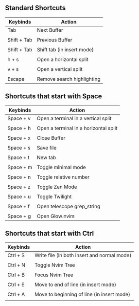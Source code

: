 ## Standard Shortcuts

| Keybinds      | Action                                                    |
|---------------|-----------------------------------------------------------|
| Tab           | Next Buffer                                               |
|               |                                                           |
| Shift + Tab   | Previous Buffer                                           |
|               |                                                           |
| Shift + Tab   | Shift tab (in insert mode)                                |
|               |                                                           |
| h + s         | Open a horizontal split                                   |
|               |                                                           |
| v + s         | Open a vertical split                                     |
|               |                                                           |
| Escape        | Remove search highlighting                                |

## Shortcuts that start with Space

| Keybinds      | Action                                                    |
|---------------|-----------------------------------------------------------|
| Space + v     | Open a terminal in a vertical split                       |
|               |                                                           |
| Space + h     | Open a terminal in a horizontal split                     |
|               |                                                           |
| Space + x     | Close Buffer                                              |
|               |                                                           |
| Space + s     | Save file                                                 |
|               |                                                           |
| Space + t     | New tab                                                   |
|               |                                                           |
| Space + m     | Toggle minimal mode                                       |
|               |                                                           |
| Space + n     | Toggle relative number                                    |
|               |                                                           |
| Space + z     | Toggle Zen Mode                                           |
|               |                                                           |
| Space + u     | Toggle Twilight                                           |
|               |                                                           |
| Space + f     | Open telescope grep_string                                |
|               |                                                           |
| Space + g     | Open Glow.nvim                                            |

## Shortcuts that start with Ctrl

| Keybinds      | Action                                                    |
|---------------|-----------------------------------------------------------|
| Ctrl + S      | Write file (in both insert and normal mode)               |
|               |                                                           |
| Ctrl + N      | Toggle Nvim Tree                                          |
|               |                                                           |
| Ctrl + B      | Focus Nvim Tree                                           |
|               |                                                           |
| Ctrl + E      | Move to end of line (in insert mode)                      |
|               |                                                           |
| Ctrl + A      | Move to beginning of line (in insert mode)                |
|               |                                                           |


